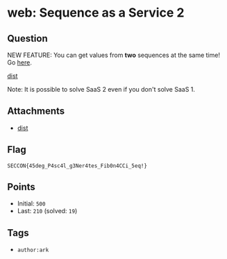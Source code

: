 # web: Sequence as a Service 2
## Question
NEW FEATURE: You can get values from **two** sequences at the same time! Go [here](http://sequence-as-a-service-2.quals.seccon.jp:3000).

[dist](files/dist)

Note: It is possible to solve SaaS 2 even if you don't solve SaaS 1.

## Attachments
- [dist](files/dist)

## Flag
```
SECCON{45deg_P4sc4l_g3Ner4tes_Fib0n4CCi_5eq!}
```

## Points
- Initial: `500`
- Last: `210` (solved: `19`)

## Tags
- `author:ark`
    